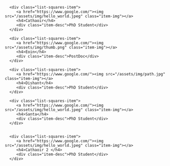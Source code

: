 <div class="container-fluid">

   <div class="col-xl-8 offset-xl-2 col-lg-10 offset-lg-1 col-xxl-8 offset-xxl-2 ">
   <!-- Control the column width, and how they should appear on different devices -->

   <div class="list-squares">
   
      <div class="list-squares-item">
         <a href="https://www.google.com/"><img src="/assets/img/hello_world.jpeg" class="item-img"></a>
         <h4>Cathaoir</h4>
         <div class="item-desc">PhD Student</div>
      </div>
   
      <div class="list-squares-item">
         <a href="https://www.google.com/"><img src="/assets/img/thumb.png" class="item-img"></a>
         <h4>Eoin</h4>
         <div class="item-desc">PostDoc</div>
      </div>
    
      <div class="list-squares-item">
         <a href="https://www.google.com/"><img src="/assets/img/path.jpg" class="item-img"></a>
         <h4>Dishant</h4>
         <div class="item-desc">PhD Student</div>
      </div>
    
      <div class="list-squares-item">
         <a href="https://www.google.com/"><img src="/assets/img/hello_world.jpeg" class="item-img"></a>
         <h4>Santa</h4>
         <div class="item-desc">PhD Student</div>
      </div>
   

      <div class="list-squares-item">
         <a href="https://www.google.com/"><img src="/assets/img/hello_world.jpeg" class="item-img"></a>
         <h4>Cathaoir 2 </h4>
         <div class="item-desc">PhD Student</div>
      </div>

   </div>
   </div>
</div>


  



